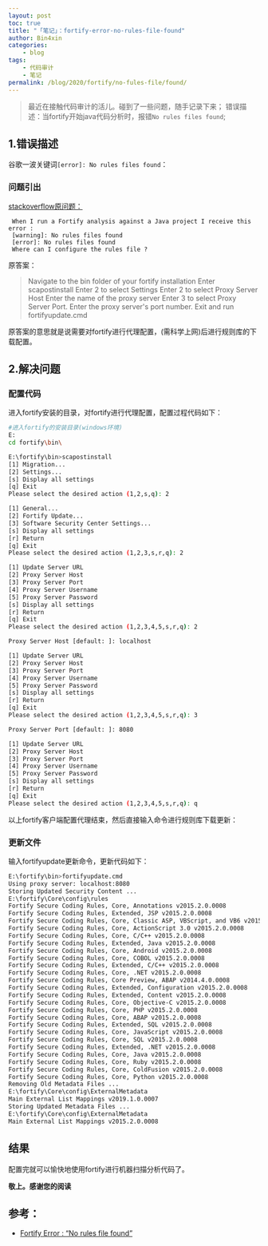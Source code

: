 ```yaml
---
layout: post
toc: true
title: "「笔记」：fortify-error-no-rules-file-found"
author: Bin4xin
categories:
    - blog
tags:
    - 代码审计
    - 笔记
permalink: /blog/2020/fortify/no-fules-file/found/
---
```


> 最近在接触代码审计的活儿。碰到了一些问题，随手记录下来；
> 错误描述：当fortify开始java代码分析时，报错`No rules files found`;


## 1.错误描述

谷歌一波关键词`[error]: No rules files found`：

### 问题引出

[stackoverflow原问题：](https://stackoverflow.com/questions/18209159/fortify-error-no-rules-file-found)

```
 When I run a Fortify analysis against a Java project I receive this error :
 [warning]: No rules files found
 [error]: No rules files found
 Where can I configure the rules file ?
```

原答案：

>Navigate to the bin folder of your fortify installation
>Enter scapostinstall
>Enter 2 to select Settings
>Enter 2 to select Proxy Server Host
>Enter the name of the proxy server
>Enter 3 to select Proxy Server Port.
>Enter the proxy server's port number.
>Exit and run fortifyupdate.cmd

原答案的意思就是说需要对fortify进行代理配置，(需科学上网)后进行规则库的下载配置。

## 2.解决问题

### 配置代码
进入fortify安装的目录，对fortify进行代理配置，配置过程代码如下：
```bash
#进入fortify的安装目录(windows环境)
E:
cd fortify\bin\

E:\fortify\bin>scapostinstall
[1] Migration...
[2] Settings...
[s] Display all settings
[q] Exit
Please select the desired action (1,2,s,q): 2

[1] General...
[2] Fortify Update...
[3] Software Security Center Settings...
[s] Display all settings
[r] Return
[q] Exit
Please select the desired action (1,2,3,s,r,q): 2

[1] Update Server URL
[2] Proxy Server Host
[3] Proxy Server Port
[4] Proxy Server Username
[5] Proxy Server Password
[s] Display all settings
[r] Return
[q] Exit
Please select the desired action (1,2,3,4,5,s,r,q): 2

Proxy Server Host [default: ]: localhost

[1] Update Server URL
[2] Proxy Server Host
[3] Proxy Server Port
[4] Proxy Server Username
[5] Proxy Server Password
[s] Display all settings
[r] Return
[q] Exit
Please select the desired action (1,2,3,4,5,s,r,q): 3

Proxy Server Port [default: ]: 8080

[1] Update Server URL
[2] Proxy Server Host
[3] Proxy Server Port
[4] Proxy Server Username
[5] Proxy Server Password
[s] Display all settings
[r] Return
[q] Exit
Please select the desired action (1,2,3,4,5,s,r,q): q
```
以上fortify客户端配置代理结束，然后直接输入命令进行规则库下载更新：

### 更新文件
输入fortifyupdate更新命令，更新代码如下：
```bash
E:\fortify\bin>fortifyupdate.cmd
Using proxy server: localhost:8080
Storing Updated Security Content ...
E:\fortify\Core\config\rules
Fortify Secure Coding Rules, Core, Annotations v2015.2.0.0008
Fortify Secure Coding Rules, Extended, JSP v2015.2.0.0008
Fortify Secure Coding Rules, Core, Classic ASP, VBScript, and VB6 v2015.2.0.0008
Fortify Secure Coding Rules, Core, ActionScript 3.0 v2015.2.0.0008
Fortify Secure Coding Rules, Core, C/C++ v2015.2.0.0008
Fortify Secure Coding Rules, Extended, Java v2015.2.0.0008
Fortify Secure Coding Rules, Core, Android v2015.2.0.0008
Fortify Secure Coding Rules, Core, COBOL v2015.2.0.0008
Fortify Secure Coding Rules, Extended, C/C++ v2015.2.0.0008
Fortify Secure Coding Rules, Core, .NET v2015.2.0.0008
Fortify Secure Coding Rules, Core Preview, ABAP v2014.4.0.0008
Fortify Secure Coding Rules, Extended, Configuration v2015.2.0.0008
Fortify Secure Coding Rules, Extended, Content v2015.2.0.0008
Fortify Secure Coding Rules, Core, Objective-C v2015.2.0.0008
Fortify Secure Coding Rules, Core, PHP v2015.2.0.0008
Fortify Secure Coding Rules, Core, ABAP v2015.2.0.0008
Fortify Secure Coding Rules, Extended, SQL v2015.2.0.0008
Fortify Secure Coding Rules, Core, JavaScript v2015.2.0.0008
Fortify Secure Coding Rules, Core, SQL v2015.2.0.0008
Fortify Secure Coding Rules, Extended, .NET v2015.2.0.0008
Fortify Secure Coding Rules, Core, Java v2015.2.0.0008
Fortify Secure Coding Rules, Core, Ruby v2015.2.0.0008
Fortify Secure Coding Rules, Core, ColdFusion v2015.2.0.0008
Fortify Secure Coding Rules, Core, Python v2015.2.0.0008
Removing Old Metadata Files ...
E:\fortify\Core\config\ExternalMetadata
Main External List Mappings v2019.1.0.0007
Storing Updated Metadata Files ...
E:\fortify\Core\config\ExternalMetadata
Main External List Mappings v2015.2.0.0008
```

## 结果

配置完就可以愉快地使用fortify进行机器扫描分析代码了。

**敬上。感谢您的阅读**

## 参考：

- <a href="https://stackoverflow.com/questions/18209159/fortify-error-no-rules-file-found"> Fortify Error : “No rules file found”</a>

